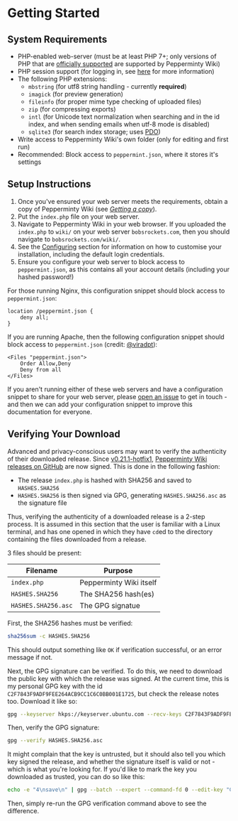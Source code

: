# Getting Started

## System Requirements
- PHP-enabled web-server (must be at least PHP 7+; only versions of PHP that are [officially supported](https://www.php.net/supported-versions.php) are supported by Pepperminty Wiki)
- PHP session support (for logging in, see [here](https://php.net/manual/en/session.installation.php) for more information)
- The following PHP extensions:
	- `mbstring` (for utf8 string handling - currently **required**)
	- `imagick` (for preview generation)
	- `fileinfo` (for proper mime type checking of uploaded files)
	- `zip` (for compressing exports)
	- `intl` (for Unicode text normalization when searching and in the id index, and when sending emails when utf-8 mode is disabled)
	- `sqlite3` (for search index storage; uses [PDO](https://www.php.net/manual/en/ref.pdo-sqlite.php))
- Write access to Pepperminty Wiki's own folder (only for editing and first run)
- Recommended: Block access to `peppermint.json`, where it stores it's settings


## Setup Instructions
1. Once you've ensured your web server meets the requirements, obtain a copy of Pepperminty Wiki (see _[Getting a copy](05-Getting-A-Copy.html)_).
2. Put the `index.php` file on your web server.
3. Navigate to Pepperminty Wiki in your web browser. If you uploaded the `index.php` to `wiki/` on your web server `bobsrockets.com`, then you should navigate to `bobsrockets.com/wiki/`.
4. See the [Configuring](06-Configuration.html) section for information on how to customise your installation, including the default login credentials.
5. Ensure you configure your web server to block access to `peppermint.json`, as this contains all your account details (including your hashed password!)

For those running Nginx, this configuration snippet should block access to `peppermint.json`:

```nginx
location /peppermint.json {
	deny all;
}
```

If you are running Apache, then the following configuration snippet should block access to `peppermint.json` (credit: [@viradpt](https://github.com/sbrl/Pepperminty-Wiki/issues/224#issuecomment-912683114)):

```htaccess
<Files "peppermint.json">
    Order Allow,Deny
    Deny from all
</Files>
```

If you aren't running either of these web servers and have a configuration snippet to share for your web server, please [open an issue](https://github.com/sbrl/Pepperminty-Wiki/issues/new) to get in touch - and then we can add your configuration snippet to improve this documentation for everyone.


## Verifying Your Download
Advanced and privacy-conscious users may want to verify the authenticity of their downloaded release. Since [v0.21.1-hotfix1](https://github.com/sbrl/Pepperminty-Wiki/releases/tag/v0.21.1-hotfix1), [Pepperminty Wiki releases on GitHub](https://github.com/sbrl/Pepperminty-Wiki/releases) are now signed. This is done in the following fashion:

 - The release `index.php` is hashed with SHA256 and saved to `HASHES.SHA256`
 - `HASHES.SHA256` is then signed via GPG, generating `HASHES.SHA256.asc` as the signature file

Thus, verifying the authenticity of a downloaded release is a 2-step process. It is assumed in this section that the user is familiar with a Linux terminal, and has one opened in which they have `cd`ed to the directory containing the files downloaded from a release.

3 files should be present:

Filename			| Purpose
--------------------|----------------------
`index.php`			| Pepperminty Wiki itself
`HASHES.SHA256`		| The SHA256 hash(es)
`HASHES.SHA256.asc`	| The GPG signatue

First, the SHA256 hashes must be verified:

```bash
sha256sum -c HASHES.SHA256
```

This should output something like `OK` if verification successful, or an error message if not.

Next, the GPG signature can be verified. To do this, we need to download the public key with which the release was signed. At the current time, this is my personal GPG key with the id `C2F7843F9ADF9FEE264ACB9CC1C6C0BB001E1725`, but check the release notes too. Download it like so:

```bash
gpg --keyserver hkps://keyserver.ubuntu.com --recv-keys C2F7843F9ADF9FEE264ACB9CC1C6C0BB001E1725
```

Then, verify the GPG signature:

```bash
gpg --verify HASHES.SHA256.asc
```

It might complain that the key is untrusted, but it should also tell you which key signed the release, and whether the signature itself is valid or not - which is what you're looking for. If you'd like to mark the key you downloaded as trusted, you can do so like this:

```bash
echo -e "4\nsave\n" | gpg --batch --expert --command-fd 0 --edit-key "C2F7843F9ADF9FEE264ACB9CC1C6C0BB001E1725" trust >/dev/null 2>&1;
```

Then, simply re-run the GPG verification command above to see the difference.
